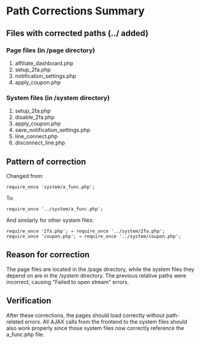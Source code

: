 # Path Corrections Summary

## Files with corrected paths (../ added)

### Page files (in /page directory)
1. affiliate_dashboard.php
2. setup_2fa.php
3. notification_settings.php
4. apply_coupon.php

### System files (in /system directory)
1. setup_2fa.php
2. disable_2fa.php
3. apply_coupon.php
4. save_notification_settings.php
5. line_connect.php
6. disconnect_line.php

## Pattern of correction

Changed from:
```
require_once 'system/a_func.php';
```

To:
```
require_once '../system/a_func.php';
```

And similarly for other system files:
```
require_once '2fa.php'; → require_once '../system/2fa.php';
require_once 'coupon.php'; → require_once '../system/coupon.php';
```

## Reason for correction

The page files are located in the /page directory, while the system files they depend on are in the /system directory. The previous relative paths were incorrect, causing "Failed to open stream" errors.

## Verification

After these corrections, the pages should load correctly without path-related errors. All AJAX calls from the frontend to the system files should also work properly since those system files now correctly reference the a_func.php file.